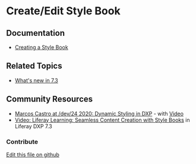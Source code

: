 # Create/Edit Style Book

## Documentation

* [Creating a Style Book](https://learn.liferay.com/dxp/7.x/en/site-building/site-appearance/creating-a-style-book.html)

## Related Topics

* [What's new in 7.3](https://learn.liferay.com/dxp/7.x/en/getting-started/whats-new-73.html#stylebooks)

## Community Resources

* [Marcos Castro at /dev/24 2020: Dynamic Styling in DXP](https://liferay.dev/twentyfour/2020#Dynamic%20Styling%20in%20DXP) - with [Video](https://youtu.be/Mu0LcyOPadQ?t=33500)
* [Video: Liferay Learning: Seamless Content Creation with Style Books](https://youtu.be/ZbD8VP9Mbq0) in Liferay DXP 7.3

### Contribute

[Edit this file on github](https://github.com/olafk/controlpanel-documentation-docs/blob/master/md/74en/com_liferay_style_book_web_internal_portlet_StyleBookPortlet/style_book_edit_style_book_entry.md)
